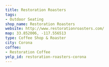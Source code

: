 ```yaml
---
title: Restoration Roasters
tags:
- Outdoor Seating
shop_name: Restoration Roasters
website: http://www.restorationroasters.com/
map: 33.852006, -117.556513
type: Coffee Shop & Roaster
city: Corona
coffee:
- Restoration Coffee
yelp_id: restoration-roasters-corona
---
```

